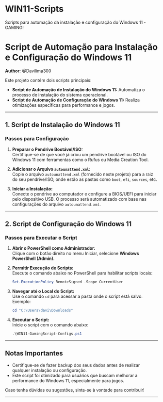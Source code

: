 # WIN11-Scripts
Scripts para automação da instalação e configuração do Windows 11 - GAMING!

# **Script de Automação para Instalação e Configuração do Windows 11**

**Author:** @Davilima300

Este projeto contém dois scripts principais:  
- **Script de Automação de Instalação do Windows 11:** Automatiza o processo de instalação do sistema operacional.  
- **Script de Automação de Configuração do Windows 11:** Realiza otimizações específicas para performance e jogos.  

---

## **1. Script de Instalação do Windows 11**

### **Passos para Configuração**
1. **Preparar o Pendrive Bootável/ISO:**  
   Certifique-se de que você já criou um pendrive bootável ou ISO do Windows 11 com ferramentas como o Rufus ou Media Creation Tool.  

2. **Adicionar o Arquivo `autounattend.xml`:**  
   Copie o arquivo `autounattend.xml` (fornecido neste projeto) para a raiz do seu pendrive/ISO, onde estão as pastas como `boot`, `efi`, `sources`, etc.  

3. **Iniciar a Instalação:**  
   Conecte o pendrive ao computador e configure a BIOS/UEFI para iniciar pelo dispositivo USB. O processo será automatizado com base nas configurações do arquivo `autounattend.xml`.

---

## **2. Script de Configuração do Windows 11**

### **Passos para Executar o Script**

1. **Abrir o PowerShell como Administrador:**  
   Clique com o botão direito no menu Iniciar, selecione **Windows PowerShell (Admin)**.

2. **Permitir Execução de Scripts:**  
   Execute o comando abaixo no PowerShell para habilitar scripts locais:  
   ```powershell
   Set-ExecutionPolicy RemoteSigned -Scope CurrentUser
   ```

3. **Navegar até o Local do Script:**  
   Use o comando `cd` para acessar a pasta onde o script está salvo.  
   Exemplo:  
   ```powershell
   cd "C:\Users\davi\Downloads"
   ```

4. **Executar o Script:**  
   Inicie o script com o comando abaixo:  
   ```powershell
   .\WIN11-GamingScript-Configs.ps1
   ```

---

## **Notas Importantes**
- Certifique-se de fazer backup dos seus dados antes de realizar qualquer instalação ou configuração.  
- Este script foi otimizado para usuários que buscam melhorar a performance do Windows 11, especialmente para jogos.  

Caso tenha dúvidas ou sugestões, sinta-se à vontade para contribuir!  

--- 
